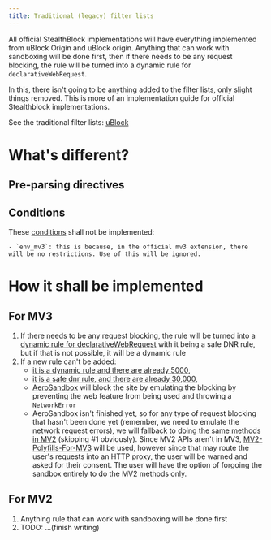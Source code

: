 ```yaml
---
title: Traditional (legacy) filter lists
---
```


All official StealthBlock implementations will have everything implemented from uBlock Origin and uBlock origin. Anything that can work with sandboxing will be done first, then if there needs to be any request blocking, the rule will be turned into a dynamic rule for `declarativeWebRequest`.

In this, there isn't going to be anything added to the filter lists, only slight things removed. This is more of an implementation guide for official Stealthblock implementations.

See the traditional filter lists: [uBlock](https://github.com/gorhill/ublock/wiki)

# What's different?

## Pre-parsing directives

## Conditions

These [conditions](https://github.com/gorhill/ublock/wiki/static-filter-syntax#if-condition) shall not be implemented:

    - `env_mv3`: this is because, in the official mv3 extension, there will be no restrictions. Use of this will be ignored.

# How it shall be implemented

## For MV3

1. If there needs to be any request blocking, the rule will be turned into a [dynamic rule for declarativeWebRequest](https://developer.chrome.com/docs/extensions/reference/api/declarativeNetRequest) with it being a safe DNR rule, but if that is not possible, it will be a dynamic rule
2. If a new rule can't be added:
   - [it is a dynamic rule and there are already 5000](https://developer.chrome.com/blog/improvements-to-content-filtering-in-manifest-v3#:~:text=dynamic%20net%20request%20rules%20stays%20at%205%2C000.),
   - [it is a safe dnr rule, and there are already 30,000](https://developer.chrome.com/blog/improvements-to-content-filtering-in-manifest-v3#:~:text=higher%20limit%20of%2030%2C000%20rules%20applies%20to%20safe%20DNR%20rules),
   - [AeroSandbox](https://github.com/vortexdl/aero/tree/unstable/src/AeroSandbox) will block the site by emulating the blocking by preventing the web feature from being used and throwing a `NetworkError`
   - AeroSandbox isn't finished yet, so for any type of request blocking that hasn't been done yet (remember, we need to emulate the network request errors), we will fallback to [doing the same methods in MV2]() (skipping #1 obviously). Since MV2 APIs aren't in MV3, [MV2-Polyfills-For-MV3](https://github.com/Browser-Ports/MV2-Polyfills-for-MV3) will be used, however since that may route the user's requests into an HTTP proxy, the user will be warned and asked for their consent. The user will have the option of forgoing the sandbox entirely to do the MV2 methods only. 

## For MV2

1. Anything rule that can work with sandboxing will be done first
2. TODO: ...(finish writing)